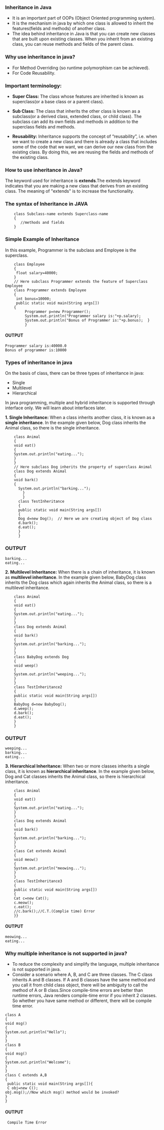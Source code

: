### Inheritance in Java
- It is an important part of OOPs (Object Oriented programming system).
- It is the mechanism in java by which one class is allowed to inherit the features(fields and methods) of another class.
- The idea behind inheritance in Java is that you can create new classes that are built upon existing classes. When you inherit from an existing class, you can reuse methods and fields of the parent class.


### Why use inheritance in java?
- For Method Overriding (so runtime polymorphism can be achieved).
- For Code Reusability.

### Important terminology: 
- **Super Class:** The class whose features are inherited is known as superclass(or a base class or a parent class).

- **Sub Class:** The class that inherits the other class is known as a subclass(or a derived class, extended class, or child class). The subclass can add its own fields and methods in addition to the superclass fields and methods.

- **Reusability:** Inheritance supports the concept of “reusability”, i.e. when we want to create a new class and there is already a class that includes some of the code that we want, we can derive our new class from the existing class. By doing this, we are reusing the fields and methods of the existing class.

### How to use inheritance in Java?
The keyword used for inheritance is **extends**.The extends keyword indicates that you are making a new class that derives from an existing class. The meaning of "extends" is to increase the functionality. 

### The syntax of Inheritance in JAVA

```
	class Subclass-name extends Superclass-name  
	{  
	   //methods and fields  
	}  

```

### Simple Example of Inheritance
In this example, Programmer is the subclass and Employee is the superclass.

```
	class Employee
	{  
	 float salary=40000;  
	}  
	// Here subclass Programmer extends the feature of Superclass Employee
	class Programmer extends Employee
	{  
	 int bonus=10000;  
	 public static void main(String args[])
	{  
         Programmer p=new Programmer();  
         System.out.println("Programmer salary is:"+p.salary);  
         System.out.println("Bonus of Programmer is:"+p.bonus);  }  
         }  

```

#### OUTPUT

```
Programmer salary is:40000.0
Bonus of programmer is:10000

```

### Types of inheritance in java
On the basis of class, there can be three types of inheritance in java: 
- Single
- Multilevel
- Hierarchical

In java programming, multiple and hybrid inheritance is supported through interface only. We will learn about interfaces later.

**1. Single Inheritance:**  When a class inherits another class, it is known as a **single inheritance**. In the example given below, Dog class inherits the Animal class, so there is the single inheritance.

```
	class Animal
	{  
	void eat()
	{
	System.out.println("eating...");
	}  
	}  
	// Here subclass Dog inherits the property of superclass Animal
	class Dog extends Animal
	{  
	void bark()
	{
      System.out.println("barking...");
        }  
        }  
      class TestInheritance
      {  
      public static void main(String args[])
      {  
      Dog d=new Dog();  // Here we are creating object of Dog class
      d.bark();  
      d.eat();  
      }
      }  

```

### OUTPUT

```
barking...
eating...

```
 **2. Multilevel Inheritance:**  When there is a chain of inheritance, it is known as **multilevel inheritance**. In the example given below, BabyDog class inherits the Dog class which again inherits the Animal class, so there is a multilevel inheritance.

```
	class Animal
	{  
	void eat()
	{
	System.out.println("eating...");
	}  
	}  
	class Dog extends Animal
	{  
	void bark()
	{
	System.out.println("barking...");
	}  
	}  
	class BabyDog extends Dog
	{  
	void weep()
	{
	System.out.println("weeping...");
	}  
	}  
	class TestInheritance2
	{  
	public static void main(String args[])
	{  
	BabyDog d=new BabyDog();  
	d.weep();  
	d.bark();  
	d.eat();  
	}
	}  

```

### OUTPUT

```
weeping...
barking...
eating...
```

**3. Hierarchical Inheritance:** When two or more classes inherits a single class, it is known as **hierarchical inheritance**. In the example given below, Dog and Cat classes inherits the Animal class, so there is hierarchical inheritance.

```
	class Animal
	{  
	void eat()
	{
	System.out.println("eating...");
	}  
	}  
	class Dog extends Animal
	{  
	void bark()
	{
	System.out.println("barking...");
	}  
	}  
	class Cat extends Animal
	{  
	void meow()
	{
	System.out.println("meowing...");
	}  
	}  
	class TestInheritance3
	{  
	public static void main(String args[])
	{  
	Cat c=new Cat();  
	c.meow();  
	c.eat();  
	//c.bark();//C.T.(Complie time) Error  
	}}  

```

#### OUTPUT

```
meowing...
eating...

```
### Why multiple inheritance is not supported in java?
- To reduce the complexity and simplify the language, multiple inheritance is not supported in java.
- Consider a scenario where A, B, and C are three classes. The C class inherits A and B classes. If A and B classes have the same method and you call it from child class object, there will be ambiguity to call the method of A or B class.Since compile-time errors are better than runtime errors, Java renders compile-time error if you inherit 2 classes. So whether you have same method or different, there will be compile time error.

```
class A
{  
void msg()
{
System.out.println("Hello");
}  
}  
class B
{  
void msg()
{
System.out.println("Welcome");
}  
}  
class C extends A,B
{
 public static void main(String args[]){  
 C obj=new C();  
obj.msg();//Now which msg() method would be invoked?  
}  
}  

```

#### OUTPUT

```
 Compile Time Error
 
```









